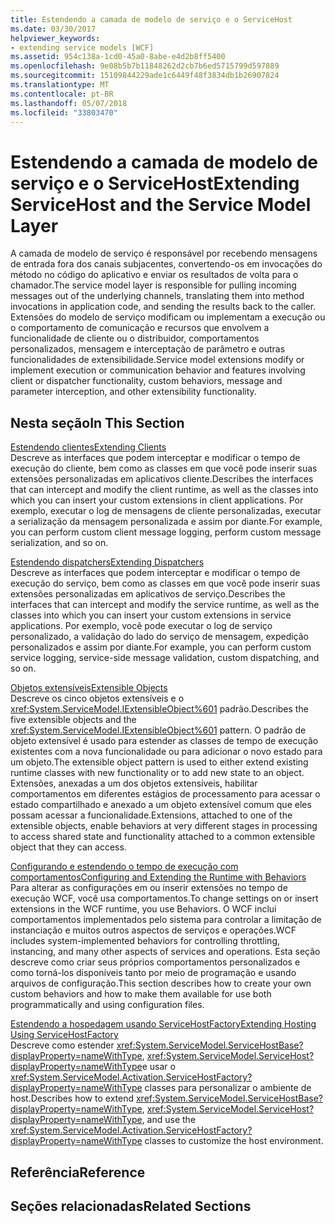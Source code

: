 ```yaml
---
title: Estendendo a camada de modelo de serviço e o ServiceHost
ms.date: 03/30/2017
helpviewer_keywords:
- extending service models [WCF]
ms.assetid: 954c138a-1cd0-45a0-8abe-e4d2b8ff5400
ms.openlocfilehash: 9e08b5b7b11848262d2cb7b6ed5715799d597889
ms.sourcegitcommit: 15109844229ade1c6449f48f3834db1b26907824
ms.translationtype: MT
ms.contentlocale: pt-BR
ms.lasthandoff: 05/07/2018
ms.locfileid: "33803470"
---
```

# <a name="extending-servicehost-and-the-service-model-layer"></a><span data-ttu-id="7c6d7-102">Estendendo a camada de modelo de serviço e o ServiceHost</span><span class="sxs-lookup"><span data-stu-id="7c6d7-102">Extending ServiceHost and the Service Model Layer</span></span>
<span data-ttu-id="7c6d7-103">A camada de modelo de serviço é responsável por recebendo mensagens de entrada fora dos canais subjacentes, convertendo-os em invocações do método no código do aplicativo e enviar os resultados de volta para o chamador.</span><span class="sxs-lookup"><span data-stu-id="7c6d7-103">The service model layer is responsible for pulling incoming messages out of the underlying channels, translating them into method invocations in application code, and sending the results back to the caller.</span></span> <span data-ttu-id="7c6d7-104">Extensões do modelo de serviço modificam ou implementam a execução ou o comportamento de comunicação e recursos que envolvem a funcionalidade de cliente ou o distribuidor, comportamentos personalizados, mensagem e interceptação de parâmetro e outras funcionalidades de extensibilidade.</span><span class="sxs-lookup"><span data-stu-id="7c6d7-104">Service model extensions modify or implement execution or communication behavior and features involving client or dispatcher functionality, custom behaviors, message and parameter interception, and other extensibility functionality.</span></span>  
  
## <a name="in-this-section"></a><span data-ttu-id="7c6d7-105">Nesta seção</span><span class="sxs-lookup"><span data-stu-id="7c6d7-105">In This Section</span></span>  
 [<span data-ttu-id="7c6d7-106">Estendendo clientes</span><span class="sxs-lookup"><span data-stu-id="7c6d7-106">Extending Clients</span></span>](../../../../docs/framework/wcf/extending/extending-clients.md)  
 <span data-ttu-id="7c6d7-107">Descreve as interfaces que podem interceptar e modificar o tempo de execução do cliente, bem como as classes em que você pode inserir suas extensões personalizadas em aplicativos cliente.</span><span class="sxs-lookup"><span data-stu-id="7c6d7-107">Describes the interfaces that can intercept and modify the client runtime, as well as the classes into which you can insert your custom extensions in client applications.</span></span> <span data-ttu-id="7c6d7-108">Por exemplo, executar o log de mensagens de cliente personalizadas, executar a serialização da mensagem personalizada e assim por diante.</span><span class="sxs-lookup"><span data-stu-id="7c6d7-108">For example, you can perform custom client message logging, perform custom message serialization, and so on.</span></span>  
  
 [<span data-ttu-id="7c6d7-109">Estendendo dispatchers</span><span class="sxs-lookup"><span data-stu-id="7c6d7-109">Extending Dispatchers</span></span>](../../../../docs/framework/wcf/extending/extending-dispatchers.md)  
 <span data-ttu-id="7c6d7-110">Descreve as interfaces que podem interceptar e modificar o tempo de execução do serviço, bem como as classes em que você pode inserir suas extensões personalizadas em aplicativos de serviço.</span><span class="sxs-lookup"><span data-stu-id="7c6d7-110">Describes the interfaces that can intercept and modify the service runtime, as well as the classes into which you can insert your custom extensions in service applications.</span></span> <span data-ttu-id="7c6d7-111">Por exemplo, você pode executar o log de serviço personalizado, a validação do lado do serviço de mensagem, expedição personalizados e assim por diante.</span><span class="sxs-lookup"><span data-stu-id="7c6d7-111">For example, you can perform custom service logging, service-side message validation, custom dispatching, and so on.</span></span>  
  
 [<span data-ttu-id="7c6d7-112">Objetos extensíveis</span><span class="sxs-lookup"><span data-stu-id="7c6d7-112">Extensible Objects</span></span>](../../../../docs/framework/wcf/extending/extensible-objects.md)  
 <span data-ttu-id="7c6d7-113">Descreve os cinco objetos extensíveis e o <xref:System.ServiceModel.IExtensibleObject%601> padrão.</span><span class="sxs-lookup"><span data-stu-id="7c6d7-113">Describes the five extensible objects and the <xref:System.ServiceModel.IExtensibleObject%601> pattern.</span></span> <span data-ttu-id="7c6d7-114">O padrão de objeto extensível é usado para estender as classes de tempo de execução existentes com a nova funcionalidade ou para adicionar o novo estado para um objeto.</span><span class="sxs-lookup"><span data-stu-id="7c6d7-114">The extensible object pattern is used to either extend existing runtime classes with new functionality or to add new state to an object.</span></span> <span data-ttu-id="7c6d7-115">Extensões, anexadas a um dos objetos extensíveis, habilitar comportamentos em diferentes estágios de processamento para acessar o estado compartilhado e anexado a um objeto extensível comum que eles possam acessar a funcionalidade.</span><span class="sxs-lookup"><span data-stu-id="7c6d7-115">Extensions, attached to one of the extensible objects, enable behaviors at very different stages in processing to access shared state and functionality attached to a common extensible object that they can access.</span></span>  
  
 [<span data-ttu-id="7c6d7-116">Configurando e estendendo o tempo de execução com comportamentos</span><span class="sxs-lookup"><span data-stu-id="7c6d7-116">Configuring and Extending the Runtime with Behaviors</span></span>](../../../../docs/framework/wcf/extending/configuring-and-extending-the-runtime-with-behaviors.md)  
 <span data-ttu-id="7c6d7-117">Para alterar as configurações em ou inserir extensões no tempo de execução WCF, você usa comportamentos.</span><span class="sxs-lookup"><span data-stu-id="7c6d7-117">To change settings on or insert extensions in the WCF runtime, you use Behaviors.</span></span> <span data-ttu-id="7c6d7-118">O WCF inclui comportamentos implementados pelo sistema para controlar a limitação de instanciação e muitos outros aspectos de serviços e operações.</span><span class="sxs-lookup"><span data-stu-id="7c6d7-118">WCF includes system-implemented behaviors for controlling throttling, instancing, and many other aspects of services and operations.</span></span> <span data-ttu-id="7c6d7-119">Esta seção descreve como criar seus próprios comportamentos personalizados e como torná-los disponíveis tanto por meio de programação e usando arquivos de configuração.</span><span class="sxs-lookup"><span data-stu-id="7c6d7-119">This section describes how to create your own custom behaviors and how to make them available for use both programmatically and using configuration files.</span></span>  
  
 [<span data-ttu-id="7c6d7-120">Estendendo a hospedagem usando ServiceHostFactory</span><span class="sxs-lookup"><span data-stu-id="7c6d7-120">Extending Hosting Using ServiceHostFactory</span></span>](../../../../docs/framework/wcf/extending/extending-hosting-using-servicehostfactory.md)  
 <span data-ttu-id="7c6d7-121">Descreve como estender <xref:System.ServiceModel.ServiceHostBase?displayProperty=nameWithType>, <xref:System.ServiceModel.ServiceHost?displayProperty=nameWithType>e usar o <xref:System.ServiceModel.Activation.ServiceHostFactory?displayProperty=nameWithType> classes para personalizar o ambiente de host.</span><span class="sxs-lookup"><span data-stu-id="7c6d7-121">Describes how to extend <xref:System.ServiceModel.ServiceHostBase?displayProperty=nameWithType>, <xref:System.ServiceModel.ServiceHost?displayProperty=nameWithType>, and use the <xref:System.ServiceModel.Activation.ServiceHostFactory?displayProperty=nameWithType> classes to customize the host environment.</span></span>  
  
## <a name="reference"></a><span data-ttu-id="7c6d7-122">Referência</span><span class="sxs-lookup"><span data-stu-id="7c6d7-122">Reference</span></span>  
  
## <a name="related-sections"></a><span data-ttu-id="7c6d7-123">Seções relacionadas</span><span class="sxs-lookup"><span data-stu-id="7c6d7-123">Related Sections</span></span>
